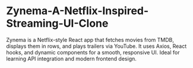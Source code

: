 # Zynema-A-Netflix-Inspired-Streaming-UI-Clone
Zynema is a Netflix-style React app that fetches movies from TMDB, displays them in rows, and plays trailers via YouTube. It uses Axios, React hooks, and dynamic components for a smooth, responsive UI. Ideal for learning API integration and modern frontend design.
